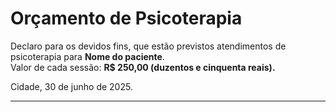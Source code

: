 # Orçamento de Psicoterapia

Declaro para os devidos fins, que estão previstos atendimentos de psicoterapia para **Nome do paciente**.  
Valor de cada sessão: **R$ 250,00 (duzentos e cinquenta reais).**

Cidade, 30 de junho de 2025.

---

